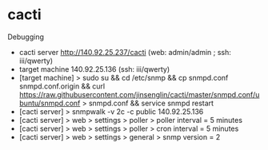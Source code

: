 # cacti

Debugging
- cacti server http://140.92.25.237/cacti (web: admin/admin ; ssh: iii/qwerty)
- target machine 140.92.25.136 (ssh: iii/qwerty)
- [target machine] > sudo su && cd /etc/snmp && cp snmpd.conf snmpd.conf.origin && curl https://raw.githubusercontent.com/jinsenglin/cacti/master/snmpd.conf/ubuntu/snmpd.conf > snmpd.conf && service snmpd restart
- [cacti server] > snmpwalk -v 2c -c public 140.92.25.136
- [cacti server] > web > settings > poller > poller interval = 5 minutes
- [cacti server] > web > settings > poller > cron interval = 5 minutes
- [cacti server] > web > settings > general > snmp version = 2
